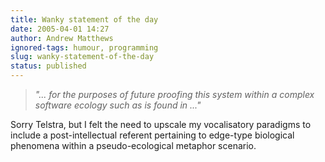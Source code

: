 ```yaml
---
title: Wanky statement of the day
date: 2005-04-01 14:27
author: Andrew Matthews
ignored-tags: humour, programming
slug: wanky-statement-of-the-day
status: published
---
```


> *"... for the purposes of future proofing this system
> within a complex software ecology such as is found in ..."*

Sorry Telstra, but I felt the need to upscale my vocalisatory paradigms to
include a post-intellectual referent pertaining to edge-type biological
phenomena within a pseudo-ecological metaphor scenario.
